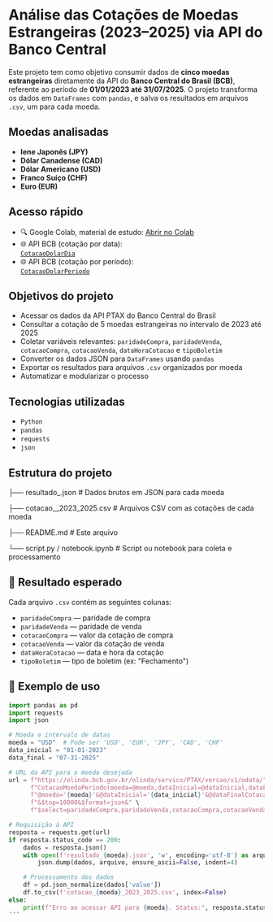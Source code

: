 # Análise das Cotações de Moedas Estrangeiras (2023–2025) via API do Banco Central

Este projeto tem como objetivo consumir dados de **cinco moedas estrangeiras** diretamente da API do **Banco Central do Brasil (BCB)**, referente ao período de **01/01/2023 até 31/07/2025**. O projeto transforma os dados em `DataFrames` com `pandas`, e salva os resultados em arquivos `.csv`, um para cada moeda.

## Moedas analisadas

- **Iene Japonês (JPY)**
- **Dólar Canadense (CAD)**
- **Dólar Americano (USD)**
- **Franco Suíço (CHF)**
- **Euro (EUR)**

## Acesso rápido

- 🔍 Google Colab, material de estudo: [Abrir no Colab](https://colab.research.google.com/drive/14f1k1rZvMabKVuy_gvVQ9BruGF_MxN50?usp=sharing)
- 🌐 API BCB (cotação por data):  
  [`CotacaoDolarDia`](https://olinda.bcb.gov.br/olinda/servico/PTAX/versao/v1/odata/CotacaoDolarDia(dataCotacao=@dataCotacao)?@dataCotacao='01-01-2023'&$top=100&$format=json&$select=cotacaoCompra,cotacaoVenda,dataHoraCotacao)
- 🌐 API BCB (cotação por período):  
  [`CotacaoDolarPeriodo`](https://olinda.bcb.gov.br/olinda/servico/PTAX/versao/v1/odata/CotacaoDolarPeriodo(dataInicial=@dataInicial,dataFinalCotacao=@dataFinalCotacao)?@dataInicial='01-01-2023'&@dataFinalCotacao='07-31-2025'&$top=100&$format=json&$select=cotacaoCompra,cotacaoVenda,dataHoraCotacao)

## Objetivos do projeto

- Acessar os dados da API PTAX do Banco Central do Brasil
- Consultar a cotação de 5 moedas estrangeiras no intervalo de 2023 até 2025
- Coletar variáveis relevantes: `paridadeCompra`, `paridadeVenda`, `cotacaoCompra`, `cotacaoVenda`, `dataHoraCotacao` e `tipoBoletim`
- Converter os dados JSON para `DataFrames` usando `pandas`
- Exportar os resultados para arquivos `.csv` organizados por moeda
- Automatizar e modularizar o processo

## Tecnologias utilizadas

- `Python`
- `pandas`
- `requests`
- `json`

## Estrutura do projeto

├── resultado_<MOEDA>.json # Dados brutos em JSON para cada moeda

├── cotacao_<MOEDA>_2023_2025.csv # Arquivos CSV com as cotações de cada moeda

├── README.md # Este arquivo

└── script.py / notebook.ipynb # Script ou notebook para coleta e processamento

## 🧾 Resultado esperado

Cada arquivo `.csv` contém as seguintes colunas:

- `paridadeCompra` — paridade de compra
- `paridadeVenda` — paridade de venda
- `cotacaoCompra` — valor da cotação de compra
- `cotacaoVenda` — valor da cotação de venda
- `dataHoraCotacao` — data e hora da cotação
- `tipoBoletim` — tipo de boletim (ex: "Fechamento")

## 📌 Exemplo de uso

```python
import pandas as pd
import requests
import json

# Moeda e intervalo de datas
moeda = "USD"  # Pode ser 'USD', 'EUR', 'JPY', 'CAD', 'CHF'
data_inicial = "01-01-2023"
data_final = "07-31-2025"

# URL da API para a moeda desejada
url = f"https://olinda.bcb.gov.br/olinda/servico/PTAX/versao/v1/odata/" \
      f"CotacaoMoedaPeriodo(moeda=@moeda,dataInicial=@dataInicial,dataFinalCotacao=@dataFinalCotacao)?" \
      f"@moeda='{moeda}'&@dataInicial='{data_inicial}'&@dataFinalCotacao='{data_final}'" \
      f"&$top=10000&$format=json&" \
      f"$select=paridadeCompra,paridadeVenda,cotacaoCompra,cotacaoVenda,dataHoraCotacao,tipoBoletim"

# Requisição à API
resposta = requests.get(url)
if resposta.status_code == 200:
    dados = resposta.json()
    with open(f'resultado_{moeda}.json', 'w', encoding='utf-8') as arquivo:
        json.dump(dados, arquivo, ensure_ascii=False, indent=4)

    # Processamento dos dados
    df = pd.json_normalize(dados['value'])
    df.to_csv(f'cotacao_{moeda}_2023_2025.csv', index=False)
else:
    print(f"Erro ao acessar API para {moeda}. Status:", resposta.status_code)
´´´